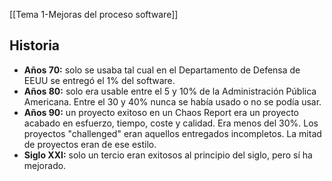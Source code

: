 [[Tema 1-Mejoras del proceso software]]

## Historia
+ **Años 70:** solo se usaba tal cual en el Departamento de Defensa de EEUU se entregó el 1% del software.
+ **Años 80:** solo era usable entre el 5 y 10% de la Administración Pública Americana. Entre el 30 y 40% nunca se había usado o no se podía usar.
+ **Años 90:** un proyecto exitoso en un Chaos Report era un proyecto acabado en esfuerzo, tiempo, coste y calidad. Era menos del 30%. Los proyectos "challenged" eran aquellos entregados incompletos. La mitad de proyectos eran de ese estilo. 
+ **Siglo XXI:** solo un tercio eran exitosos al principio del siglo, pero sí ha mejorado.